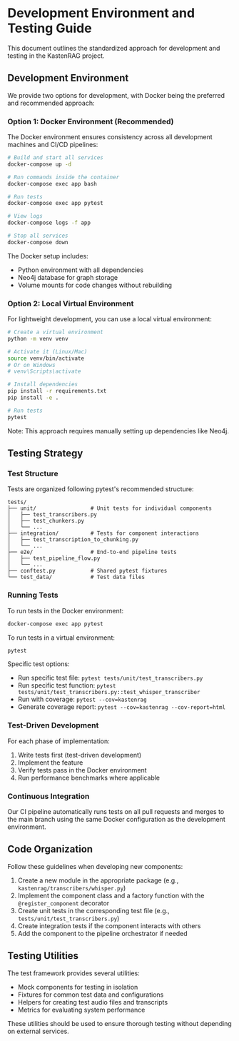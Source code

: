 # Development Environment and Testing Guide

This document outlines the standardized approach for development and testing in the KastenRAG project.

## Development Environment

We provide two options for development, with Docker being the preferred and recommended approach:

### Option 1: Docker Environment (Recommended)

The Docker environment ensures consistency across all development machines and CI/CD pipelines:

```bash
# Build and start all services
docker-compose up -d

# Run commands inside the container
docker-compose exec app bash

# Run tests
docker-compose exec app pytest

# View logs
docker-compose logs -f app

# Stop all services
docker-compose down
```

The Docker setup includes:
- Python environment with all dependencies
- Neo4j database for graph storage
- Volume mounts for code changes without rebuilding

### Option 2: Local Virtual Environment

For lightweight development, you can use a local virtual environment:

```bash
# Create a virtual environment
python -m venv venv

# Activate it (Linux/Mac)
source venv/bin/activate
# Or on Windows
# venv\Scripts\activate

# Install dependencies
pip install -r requirements.txt
pip install -e .

# Run tests
pytest
```

Note: This approach requires manually setting up dependencies like Neo4j.

## Testing Strategy

### Test Structure

Tests are organized following pytest's recommended structure:

```
tests/
├── unit/                 # Unit tests for individual components
│   ├── test_transcribers.py
│   ├── test_chunkers.py
│   └── ...
├── integration/          # Tests for component interactions
│   ├── test_transcription_to_chunking.py
│   └── ...
├── e2e/                  # End-to-end pipeline tests
│   ├── test_pipeline_flow.py
│   └── ...
├── conftest.py           # Shared pytest fixtures
└── test_data/            # Test data files
```

### Running Tests

To run tests in the Docker environment:
```bash
docker-compose exec app pytest
```

To run tests in a virtual environment:
```bash
pytest
```

Specific test options:
- Run specific test file: `pytest tests/unit/test_transcribers.py`
- Run specific test function: `pytest tests/unit/test_transcribers.py::test_whisper_transcriber`
- Run with coverage: `pytest --cov=kastenrag`
- Generate coverage report: `pytest --cov=kastenrag --cov-report=html`

### Test-Driven Development

For each phase of implementation:
1. Write tests first (test-driven development)
2. Implement the feature
3. Verify tests pass in the Docker environment
4. Run performance benchmarks where applicable

### Continuous Integration

Our CI pipeline automatically runs tests on all pull requests and merges to the main branch using the same Docker configuration as the development environment.

## Code Organization

Follow these guidelines when developing new components:

1. Create a new module in the appropriate package (e.g., `kastenrag/transcribers/whisper.py`)
2. Implement the component class and a factory function with the `@register_component` decorator
3. Create unit tests in the corresponding test file (e.g., `tests/unit/test_transcribers.py`)
4. Create integration tests if the component interacts with others
5. Add the component to the pipeline orchestrator if needed

## Testing Utilities

The test framework provides several utilities:

- Mock components for testing in isolation
- Fixtures for common test data and configurations
- Helpers for creating test audio files and transcripts
- Metrics for evaluating system performance

These utilities should be used to ensure thorough testing without depending on external services.